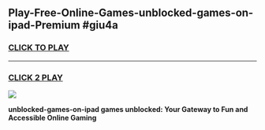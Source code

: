 
## Play-Free-Online-Games-unblocked-games-on-ipad-Premium #giu4a
<h3>
<a href="https://premium.freeplayer.one?title=unblocked-games-on-ipad&ref=8M">CLICK TO PLAY</a></h3>
<hr>

<h3>
<a href="https://premium.freeplayer.one?title=unblocked-games-on-ipad&ref=8M">CLICK 2 PLAY</a>
  
</h3>

<a href="https://premium.freeplayer.one?title=unblocked-games-on-ipad&ref=8M"><img src="https://clearcache.store/games.png"></a>


**unblocked-games-on-ipad games unblocked: Your Gateway to Fun and Accessible Online Gaming**
